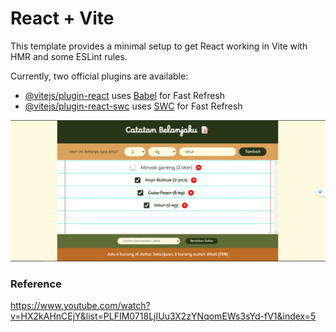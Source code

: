 # React + Vite

This template provides a minimal setup to get React working in Vite with HMR and some ESLint rules.

Currently, two official plugins are available:

- [@vitejs/plugin-react](https://github.com/vitejs/vite-plugin-react/blob/main/packages/plugin-react/README.md) uses [Babel](https://babeljs.io/) for Fast Refresh
- [@vitejs/plugin-react-swc](https://github.com/vitejs/vite-plugin-react-swc) uses [SWC](https://swc.rs/) for Fast Refresh

![alt](screenshots/Screenshot%20(2549).jpg)

### Reference
https://www.youtube.com/watch?v=HX2kAHnCEjY&list=PLFIM0718LjIUu3X2zYNqomEWs3sYd-fV1&index=5
